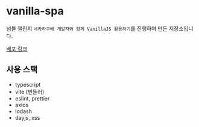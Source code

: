 # vanilla-spa

넘블 챌린지 `네카라쿠배 개발자와 함께 VanillaJS 활용하기`를 진행하며 만든 저장소입니다.

[배포 링크](https://hpny2023.netlify.app/)

## 사용 스택

- typescript
- vite (번들러)
- eslint, prettier
- axios
- lodash
- dayjs, xss
